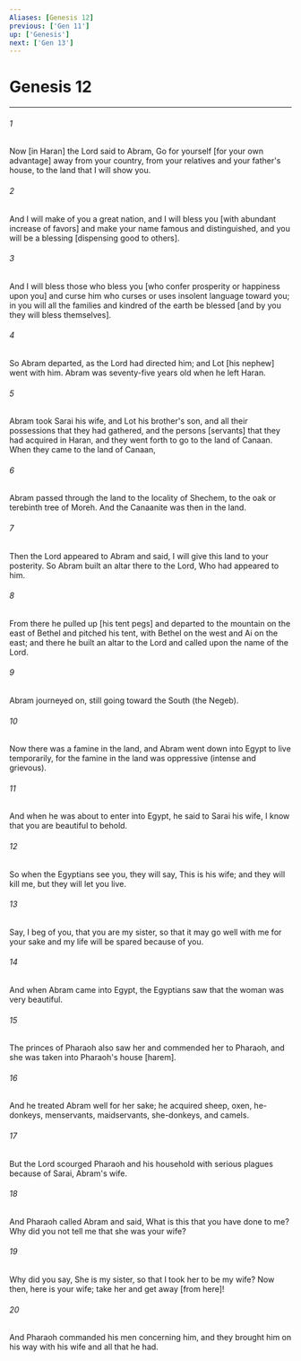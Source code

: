 ```yaml
---
Aliases: [Genesis 12]
previous: ['Gen 11']
up: ['Genesis']
next: ['Gen 13']
---
```

# Genesis 12

***

###### 1 

Now [in Haran] the Lord said to Abram, Go for yourself [for your own advantage] away from your country, from your relatives and your father's house, to the land that I will show you. 

###### 2 

And I will make of you a great nation, and I will bless you [with abundant increase of favors] and make your name famous and distinguished, and you will be a blessing [dispensing good to others]. 

###### 3 

And I will bless those who bless you [who confer prosperity or happiness upon you] and curse him who curses or uses insolent language toward you; in you will all the families and kindred of the earth be blessed [and by you they will bless themselves]. 

###### 4 

So Abram departed, as the Lord had directed him; and Lot [his nephew] went with him. Abram was seventy-five years old when he left Haran. 

###### 5 

Abram took Sarai his wife, and Lot his brother's son, and all their possessions that they had gathered, and the persons [servants] that they had acquired in Haran, and they went forth to go to the land of Canaan. When they came to the land of Canaan, 

###### 6 

Abram passed through the land to the locality of Shechem, to the oak or terebinth tree of Moreh. And the Canaanite was then in the land. 

###### 7 

Then the Lord appeared to Abram and said, I will give this land to your posterity. So Abram built an altar there to the Lord, Who had appeared to him. 

###### 8 

From there he pulled up [his tent pegs] and departed to the mountain on the east of Bethel and pitched his tent, with Bethel on the west and Ai on the east; and there he built an altar to the Lord and called upon the name of the Lord. 

###### 9 

Abram journeyed on, still going toward the South (the Negeb). 

###### 10 

Now there was a famine in the land, and Abram went down into Egypt to live temporarily, for the famine in the land was oppressive (intense and grievous). 

###### 11 

And when he was about to enter into Egypt, he said to Sarai his wife, I know that you are beautiful to behold. 

###### 12 

So when the Egyptians see you, they will say, This is his wife; and they will kill me, but they will let you live. 

###### 13 

Say, I beg of you, that you are my sister, so that it may go well with me for your sake and my life will be spared because of you. 

###### 14 

And when Abram came into Egypt, the Egyptians saw that the woman was very beautiful. 

###### 15 

The princes of Pharaoh also saw her and commended her to Pharaoh, and she was taken into Pharaoh's house [harem]. 

###### 16 

And he treated Abram well for her sake; he acquired sheep, oxen, he-donkeys, menservants, maidservants, she-donkeys, and camels. 

###### 17 

But the Lord scourged Pharaoh and his household with serious plagues because of Sarai, Abram's wife. 

###### 18 

And Pharaoh called Abram and said, What is this that you have done to me? Why did you not tell me that she was your wife? 

###### 19 

Why did you say, She is my sister, so that I took her to be my wife? Now then, here is your wife; take her and get away [from here]! 

###### 20 

And Pharaoh commanded his men concerning him, and they brought him on his way with his wife and all that he had.
